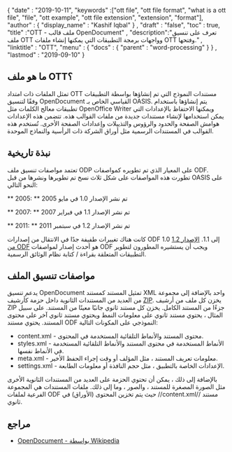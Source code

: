 {
  "date" : "2019-10-11",
  "keywords" :["ott file", "ott file format", "what is a ott file", "file", "ott example", "ott file extension", "extension", "format"],
  "author" : {
    "display_name" : "Kashif Iqbal"
} ,
  "draft" : "false",
  "toc" : true,
  "title" :"OTT - ملف قالب OpenDocument" ,
  "description":"تعرف على تنسيق ملف OTT وواجهات برمجة التطبيقات التي يمكنها إنشاء ملفات OTT وفتحها." ,
  "linktitle" : "OTT",
  "menu" : {
    "docs" : {
      "parent" : "word-processing"
}
} ,
  "lastmod" : "2019-09-10"
}

## ما هو ملف OTT؟

تمثل الملفات ذات امتداد OTT مستندات النموذج التي تم إنشاؤها بواسطة التطبيقات وفقًا لتنسيق OpenDocument القياسي الخاص بـ OASIS. يتم إنشاؤها باستخدام تطبيقات معالج الكلمات مثل OpenOffice Writer ويمكنها الاحتفاظ بالإعدادات التي يمكن استخدامها لإنشاء مستندات جديدة من ملفات القوالب هذه. تتضمن هذه الإعدادات هوامش الصفحة والحدود والرؤوس والتذييلات وإعدادات الصفحة الأخرى. تُستخدم هذه القوالب في المستندات الرسمية مثل أوراق الشركة ذات الرأسية والنماذج الموحدة.

## نبذة تاريخية ##

تعتمد مواصفات تنسيق ملف ODP على المعيار الذي تم تطويره كمواصفات ODF. تطورت هذه المواصفات على شكل ثلاث نسخ تم تطويرها ونشرها من قبل OASIS على النحو التالي:

** 2005: ** تم نشر الإصدار 1.0 في مايو 2005

** 2007: ** تم نشر الإصدار 1.1 في فبراير 2007

** 2011: ** تم نشر الإصدار 1.2 في سبتمبر 2011

كانت هناك تغييرات طفيفة جدًا في الانتقال من إصدارات ODF 1.0 إلى 1.1. [الإصدار 1.2 من ODF](https://www.oasis-open.org/standards#opendocumentv1.2) هو أحدث إصدار لمواصفات ODF ويجب أن يستشيره المطورون لتطوير التطبيقات المتعلقة بقراءة / كتابة نظام الوثائق الرسمية.

## مواصفات تنسيق الملف

يدعم تنسيق OpenDocument تمثيل المستند كمستند XML واحد بالإضافة إلى مجموعة من العديد من المستندات الثانوية داخل حزمة كأرشيف [ZIP](/ar/Compression/ZIP/). يخزن كل ملف من أرشيف ZIP جزءًا من المستند الكامل. يخزن كل مستند ثانوي جانبًا معينًا من المستند. على سبيل المثال ، يحتوي مستند ثانوي على معلومات النمط ويحتوي مستند ثانوي آخر على محتوى المستند. يحتوي مستند ODF النموذجي على المكونات التالية:

* content.xml - محتوى المستند والأنماط التلقائية المستخدمة في المحتوى.
* styles.xml - الأنماط المستخدمة في محتوى المستند والأنماط التلقائية المستخدمة في الأنماط نفسها.
* meta.xml - معلومات تعريف المستند ، مثل المؤلف أو وقت إجراء الحفظ الأخير.
* settings.xml - الإعدادات الخاصة بالتطبيق ، مثل حجم النافذة أو معلومات الطابعة.

بالإضافة إلى ذلك ، يمكن أن تحتوي الحزمة على العديد من المستندات الثانوية الأخرى مثل الصورة المصغرة للمستند ، والصور ، وما إلى ذلك. ملفات المستندات هي المجموعة الفرعية لملفات ODF حيث يتم تخزين المحتوى (الأوراق) في //content.xml// مستند ثانوي.

## مراجع ##

* [OpenDocument - بواسطة Wikipedia](https://en.wikipedia.org/wiki/OpenDocument)

